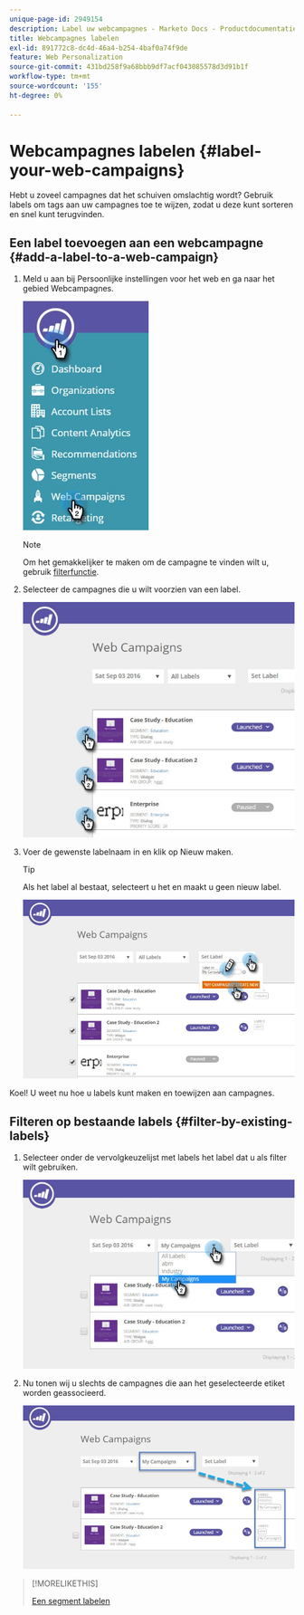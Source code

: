 ```yaml
---
unique-page-id: 2949154
description: Label uw webcampagnes - Marketo Docs - Productdocumentatie
title: Webcampagnes labelen
exl-id: 891772c8-dc4d-46a4-b254-4baf0a74f9de
feature: Web Personalization
source-git-commit: 431bd258f9a68bbb9df7acf043085578d3d91b1f
workflow-type: tm+mt
source-wordcount: '155'
ht-degree: 0%

---
```


# Webcampagnes labelen {#label-your-web-campaigns}

Hebt u zoveel campagnes dat het schuiven omslachtig wordt? Gebruik labels om tags aan uw campagnes toe te wijzen, zodat u deze kunt sorteren en snel kunt terugvinden.

## Een label toevoegen aan een webcampagne {#add-a-label-to-a-web-campaign}

1. Meld u aan bij Persoonlijke instellingen voor het web en ga naar het gebied Webcampagnes.

   ![](assets/web-campaigns-hand.jpg)

   >[!NOTE]
   >
   >Om het gemakkelijker te maken om de campagne te vinden wilt u, gebruik [filterfunctie](/help/marketo/product-docs/web-personalization/working-with-web-campaigns/filter-web-campaigns.md).

1. Selecteer de campagnes die u wilt voorzien van een label.

   ![](assets/web-campaigns-label.jpg)

1. Voer de gewenste labelnaam in en klik op Nieuw maken.

   >[!TIP]
   >
   >Als het label al bestaat, selecteert u het en maakt u geen nieuw label.

   ![](assets/web-campaigns-set-label.jpg)

Koel! U weet nu hoe u labels kunt maken en toewijzen aan campagnes.

## Filteren op bestaande labels {#filter-by-existing-labels}

1. Selecteer onder de vervolgkeuzelijst met labels het label dat u als filter wilt gebruiken.

   ![](assets/web-campaigns-my-campaigns-dropdown.jpg)

1. Nu tonen wij u slechts de campagnes die aan het geselecteerde etiket worden geassocieerd.

   ![](assets/web-campaigns-label-showing.jpg)

>[!MORELIKETHIS]
>
>[Een segment labelen](/help/marketo/product-docs/web-personalization/using-web-segments/label-your-segment.md)

